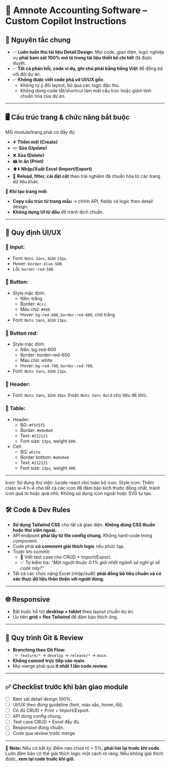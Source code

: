# 📌 Amnote Accounting Software – Custom Copilot Instructions

## 🎯 Nguyên tắc chung
- ✅ **Luôn tuân thủ tài liệu Detail Design**: Mọi code, giao diện, logic nghiệp vụ **phải bám sát 100% mô tả trong tài liệu thiết kế chi tiết** đã được duyệt.
- ✅ **Tất cả phản hồi, code ví dụ, ghi chú phải bằng tiếng Việt** để đồng bộ với đội dự án.
- ✅ **Không được viết code phá vỡ UI/UX gốc**:  
  - Không tự ý đổi layout, bỏ qua các logic đặc thù.  
  - Không dùng code tắt/shortcut làm mất cấu trúc hoặc giảm tính chuẩn hóa của dự án.  

---

## 🖥️ Cấu trúc trang & chức năng bắt buộc
Mỗi module/trang phải có đầy đủ:
- ➕ **Thêm mới (Create)**  
- ✏️ **Sửa (Update)**  
- ❌ **Xóa (Delete)**  
- 🖨️ **In ấn (Print)**  
- ⬆️⬇️ **Nhập/Xuất Excel (Import/Export)**  
- 🔄 **Reload, filter, cài đặt cột** theo trải nghiệm đã chuẩn hóa từ các trang dữ liệu khác.

📌 **Khi tạo trang mới:**  
- **Copy cấu trúc từ trang mẫu** → chỉnh API, fields và logic theo detail design.  
- **Không dựng UI từ đầu** để tránh lệch chuẩn.

---

## 🎨 Quy định UI/UX
### 🔹 Input:
- Font: `Noto Sans`, size `13px`.
- Hover: `border-blue-500`.
- Lỗi: `border-red-500`.

### 🔹 Button:
- Style mặc định:  
  - Nền: trắng  
  - Border: `#ccc`  
  - Màu chữ: `#666`  
  - Hover: `bg-red-600`, `border-red-600`, chữ trắng  
- Font: `Noto Sans`, size `13px`.
### 🔹 Button red:
- Style mặc định:  
  - Nền: bg-red-600  
  - Border: border-red-600
  - Màu chữ: white
  - Hover: `bg-red-700`, `border-red-700`, 
- Font: `Noto Sans`, size `13px`.

### 🔹 Header:
- Font: `Noto Sans`, size `16px` (hoặc `Noto Sans Bold` cho tiêu đề lớn).

### 🔹 Table:
- Header:  
  - BG: `#f5f5f5`  
  - Border: `#e0e0e0`  
  - Text: `#212121`  
  - Font size: `13px`, weight `600`.
- Cell:  
  - BG: `white`  
  - Border bottom: `#e0e0e0`  
  - Text: `#212121`  
  - Font size: `13px`, weight `400`.

---
Icon: Sử dụng thư viện: lucide-react cho toàn bộ icon. Style icon: Thêm class w-4 h-4 cho tất cả các icon để đảm bảo kích thước đồng nhất, tránh icon quá to hoặc quá nhỏ. Không sử dụng icon ngoài hoặc SVG tự tạo.

## 🛠️ Code & Dev Rules
- **Sử dụng Tailwind CSS** cho tất cả giao diện. **Không dùng CSS thuần hoặc thư viện ngoài.**
- API endpoint **phải lấy từ file config chung**. Không hard-code trong component.
- Code phải **có comment giải thích logic** nếu phức tạp.
- Trước khi commit:
  - 🧪 Viết test case cho CRUD + Import/Export.
  - ✅ Tự kiểm tra: *"Một người thuộc 0.1% giỏi nhất ngành sẽ nghĩ gì về code này?"*
- Tất cả các chức năng Excel (nhập/xuất) **phải đồng bộ tiêu chuẩn và có xác thực dữ liệu thân thiện với người dùng.**

---

## 🌐 Responsive
- Bắt buộc hỗ trợ **desktop + tablet** theo layout chuẩn dự án.  
- Ưu tiên **grid + flex Tailwind** để đảm bảo thích ứng.  

---

## 🔄 Quy trình Git & Review
- **Branching theo Git Flow:**  
  - `feature/*` → `develop` → `release/*` → `main`.  
- **Không commit trực tiếp vào main**.  
- Mọi merge phải qua **ít nhất 1 lần code review**.

---

## ✅ Checklist trước khi bàn giao module
- [ ] Bám sát detail design 100%.  
- [ ] UI/UX theo đúng guideline (font, màu sắc, hover, lỗi).  
- [ ] Có đủ CRUD + Print + Import/Export.  
- [ ] API dùng config chung.  
- [ ] Test case CRUD + Excel đầy đủ.  
- [ ] Responsive đúng chuẩn.  
- [ ] Code qua review trước merge.  

---

📌 **Note:** Nếu có bất kỳ điểm nào chưa rõ > 5%, **phải hỏi lại trước khi code**. Luôn đảm bảo có thể giải thích logic một cách rõ ràng. Nếu không giải thích được, **xem lại code trước khi gửi.**
